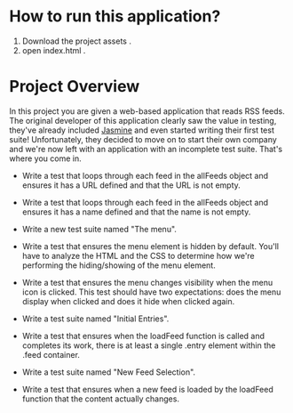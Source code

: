 # How to run this application?

1. Download the project assets .
2. open index.html .


# Project Overview

In this project you are given a web-based application that reads RSS feeds. The original developer of this application clearly saw the value in testing, they've already included [Jasmine](http://jasmine.github.io/) and even started writing their first test suite! Unfortunately, they decided to move on to start their own company and we're now left with an application with an incomplete test suite. That's where you come in.

* Write a test that loops through each feed in the allFeeds object and ensures it has a URL defined and that the URL is not empty.

* Write a test that loops through each feed in the allFeeds object and ensures it has a name defined and that the name is not empty.

* Write a new test suite named "The menu".

* Write a test that ensures the menu element is hidden by default. You'll have to analyze the HTML and the CSS to determine how we're performing the hiding/showing of the menu element.

* Write a test that ensures the menu changes visibility when the menu icon is clicked. This test should have two expectations: does the menu display when clicked and does it hide when clicked again.

* Write a test suite named "Initial Entries".

* Write a test that ensures when the loadFeed function is called and completes its work, there is at least a single .entry element within the .feed container.

* Write a test suite named "New Feed Selection".

* Write a test that ensures when a new feed is loaded by the loadFeed function that the content actually changes.


